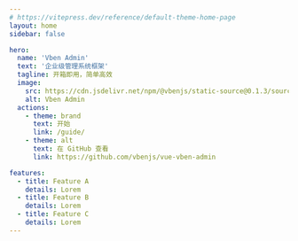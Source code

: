 ```yaml
---
# https://vitepress.dev/reference/default-theme-home-page
layout: home
sidebar: false

hero:
  name: 'Vben Admin'
  text: '企业级管理系统框架'
  tagline: 开箱即用，简单高效
  image:
    src: https://cdn.jsdelivr.net/npm/@vbenjs/static-source@0.1.3/source/logo-v1.webp
    alt: Vben Admin
  actions:
    - theme: brand
      text: 开始
      link: /guide/
    - theme: alt
      text: 在 GitHub 查看
      link: https://github.com/vbenjs/vue-vben-admin

features:
  - title: Feature A
    details: Lorem
  - title: Feature B
    details: Lorem
  - title: Feature C
    details: Lorem
---
```

